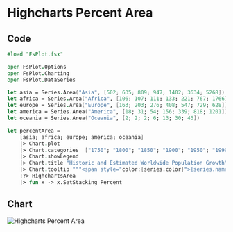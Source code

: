 Highcharts Percent Area
=======================

Code
----

```fsharp
#load "FsPlot.fsx"

open FsPlot.Options
open FsPlot.Charting
open FsPlot.DataSeries

let asia = Series.Area("Asia", [502; 635; 809; 947; 1402; 3634; 5268])
let africa = Series.Area("Africa", [106; 107; 111; 133; 221; 767; 1766])
let europe = Series.Area("Europe", [163; 203; 276; 408; 547; 729; 628])
let america = Series.Area("America", [18; 31; 54; 156; 339; 818; 1201])
let oceania = Series.Area("Oceania", [2; 2; 2; 6; 13; 30; 46])

let percentArea =
    [asia; africa; europe; america; oceania]
    |> Chart.plot
    |> Chart.categories  ["1750"; "1800"; "1850"; "1900"; "1950"; "1999"; "2050"]
    |> Chart.showLegend
    |> Chart.title "Historic and Estimated Worldwide Population Growth"
    |> Chart.tooltip """<span style="color:{series.color}">{series.name}</span>: <b>{point.percentage:.1f}%</b> ({point.y:,.0f} millions)<br/>"""
    :?> HighchartsArea
    |> fun x -> x.SetStacking Percent
```
Chart
-----

![Highcharts Percent Area](https://raw.github.com/TahaHachana/FsPlot/master/screenshots/HighchartsPercentArea.PNG)